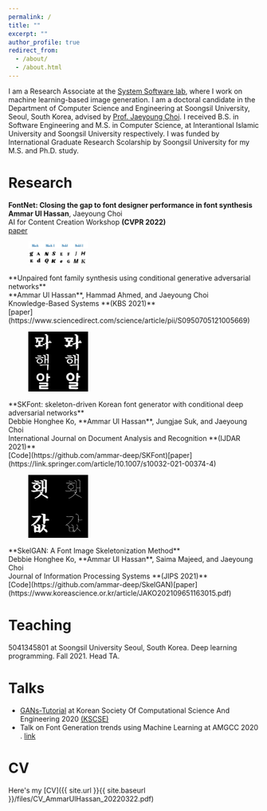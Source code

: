 ```yaml
---
permalink: /
title: ""
excerpt: ""
author_profile: true
redirect_from: 
  - /about/
  - /about.html
---
```


I am a Research Associate at the [System Software lab](https://ss.ssu.ac.kr/), where I work on machine learning-based image generation. I am a doctoral candidate in the Department of Computer Science and Engineering at Soongsil University, Seoul, South Korea, advised by [Prof. Jaeyoung Choi](https://scholar.google.com/citations?user=YJ7fWWgAAAAJ&hl=en). I received B.S. in Software Engineering and M.S. in Computer Science, at Interantional Islamic University and Soongsil University respectively. I was funded by International Graduate Research Scolarship by Soongsil University for my M.S. and Ph.D. study.

Research
======
**FontNet: Closing the gap to font designer performance in font synthesis**<br/>**Ammar Ul Hassan**, Jaeyoung Choi<br/>AI for Content Creation Workshop **(CVPR 2022)** <br/>[paper](https://arxiv.org/abs/2205.06512)
<figure style="width: 120px"> <img src="https://raw.githubusercontent.com/ammar-deep/ammar-deep.github.io/master/images/UFFG.png" alt=""> </figure> **Unpaired font family synthesis using conditional generative adversarial networks**<br/>**Ammar Ul Hassan**, Hammad Ahmed, and Jaeyoung Choi<br/>Knowledge-Based Systems **(KBS 2021)** <br/> [paper](https://www.sciencedirect.com/science/article/pii/S0950705121005669)
<figure style="width: 120px"> <img src="https://raw.githubusercontent.com/ammar-deep/ammar-deep.github.io/master/images/SKFont.png" alt=""> </figure>**SKFont: skeleton-driven Korean font generator with conditional deep adversarial networks**<br/>Debbie Honghee Ko, **Ammar Ul Hassan**, Jungjae Suk, and Jaeyoung Choi<br/>International Journal on Document Analysis and Recognition **(IJDAR 2021)** <br/>[Code](https://github.com/ammar-deep/SKFont)[paper](https://link.springer.com/article/10.1007/s10032-021-00374-4)
<figure style="width: 120px"> <img src="https://raw.githubusercontent.com/ammar-deep/ammar-deep.github.io/master/images/SkleGAN.png" alt=""> </figure>**SkelGAN: A Font Image Skeletonization Method**<br/>Debbie Honghee Ko, **Ammar Ul Hassan**, Saima Majeed, and Jaeyoung Choi<br/>Journal of Information Processing Systems **(JIPS 2021)** <br/>[Code](https://github.com/ammar-deep/SkelGAN)[paper](https://www.koreascience.or.kr/article/JAKO202109651163015.pdf)

Teaching
======
5041345801 at Soongsil University Seoul, South Korea.
Deep learning programming.
Fall 2021. Head TA. 

Talks
======
-  [GANs-Tutorial](https://github.com/ammar-deep/GANs-Tutorial) at Korean Society Of Computational Science And Engineering 2020 [(KSCSE)](http://www.cse.or.kr/board/conference/62)
-  Talk on Font Generation trends using Machine Learning at AMGCC 2020 . [link](https://www.cseric.or.kr/conference/conference.php?&m=view&SnxNum=23766)

CV
======
Here's my [CV]({{ site.url }}{{ site.baseurl }}/files/CV_AmmarUlHassan_20220322.pdf)
